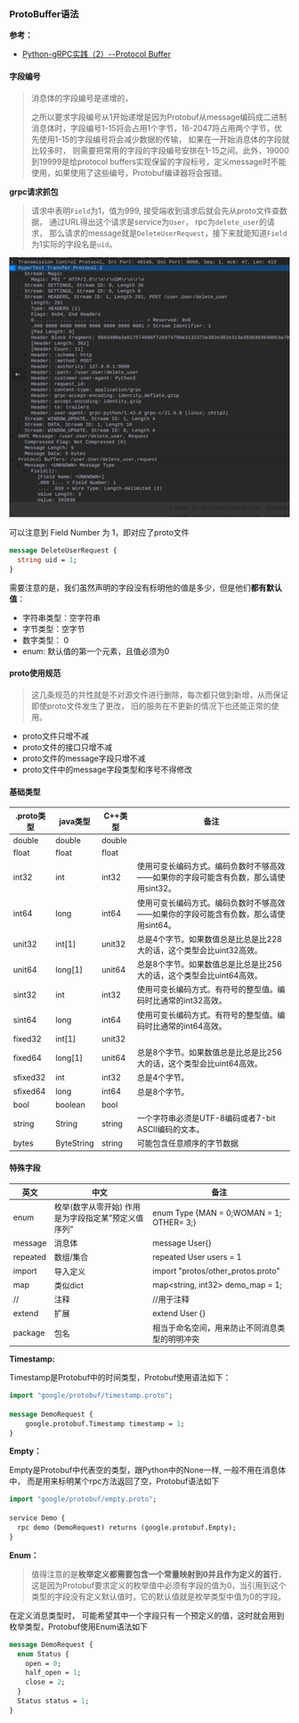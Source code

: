 ### ProtoBuffer语法

**参考：**

- [Python-gRPC实践（2）--Protocol Buffer](https://so1n.me/2022/02/05/Python-gRPC%E5%AE%9E%E8%B7%B5(2)--Protocol%20buffer/) 

#### 字段编号

> 消息体的字段编号是递增的，
>
> 之所以要求字段编号从1开始递增是因为Protobuf从message编码成二进制消息体时，字段编号1-15将会占用1个字节，16-2047将占用两个字节，优先使用1-15的字段编号将会减少数据的传输， 如果在一开始消息体的字段就比较多时， 则需要把常用的字段的字段编号安排在1-15之间。此外，19000到19999是给protocol buffers实现保留的字段标号，定义message时不能使用，如果使用了这些编号，Protobuf编译器将会报错。

**grpc请求抓包**

> 请求中表明`Field`为1，值为999, 接受端收到请求后就会先从proto文件查数据， 通过URL得出这个请求是service为`User`， rpc为`delete_user`的请求， 那么请求的message就是`DeleteUserRequest`，接下来就能知道`Field`为1实际的字段名是`uid`。

<img src="../../../resource/image-20230126013402358.png" alt="image-20230126013402358" style="zoom: 50%;" />

可以注意到 Field Number 为 1，即对应了proto文件

```protobuf
message DeleteUserRequest {
  string uid = 1;
}
```



需要注意的是，我们虽然声明的字段没有标明他的值是多少，但是他们**都有默认值**：

- 字符串类型：空字符串
- 字节类型：空字节
- 数字类型： 0
- enum: 默认值的第一个元素，且值必须为0

#### proto使用规范

> 这几条规范的共性就是不对源文件进行删除，每次都只做到新增，从而保证即使proto文件发生了更改， 旧的服务在不更新的情况下也还能正常的使用。

- proto文件只增不减
- proto文件的接口只增不减
- proto文件的message字段只增不减
- proto文件中的message字段类型和序号不得修改

#### 基础类型

| .proto类型 | java类型   | C++类型 | 备注                                                         |
| ---------- | ---------- | ------- | ------------------------------------------------------------ |
| double     | double     | double  |                                                              |
| float      | float      | float   |                                                              |
| int32      | int        | int32   | 使用可变长编码方式。编码负数时不够高效——如果你的字段可能含有负数，那么请使用sint32。 |
| int64      | long       | int64   | 使用可变长编码方式。编码负数时不够高效——如果你的字段可能含有负数，那么请使用sint64。 |
| unit32     | int[1]     | unit32  | 总是4个字节。如果数值总是比总是比228大的话，这个类型会比uint32高效。 |
| unit64     | long[1]    | unit64  | 总是8个字节。如果数值总是比总是比256大的话，这个类型会比uint64高效。 |
| sint32     | int        | int32   | 使用可变长编码方式。有符号的整型值。编码时比通常的int32高效。 |
| sint64     | long       | int64   | 使用可变长编码方式。有符号的整型值。编码时比通常的int64高效。 |
| fixed32    | int[1]     | unit32  |                                                              |
| fixed64    | long[1]    | unit64  | 总是8个字节。如果数值总是比总是比256大的话，这个类型会比uint64高效。 |
| sfixed32   | int        | int32   | 总是4个字节。                                                |
| sfixed64   | long       | int64   | 总是8个字节。                                                |
| bool       | boolean    | bool    |                                                              |
| string     | String     | string  | 一个字符串必须是UTF-8编码或者7-bit ASCII编码的文本。         |
| bytes      | ByteString | string  | 可能包含任意顺序的字节数据                                   |

#### 特殊字段

| 英文     | 中文                                                | 备注                                           |
| -------- | --------------------------------------------------- | ---------------------------------------------- |
| enum     | 枚举(数字从零开始) 作用是为字段指定某”预定义值序列” | enum Type {MAN = 0;WOMAN = 1; OTHER= 3;}       |
| message  | 消息体                                              | message User{}                                 |
| repeated | 数组/集合                                           | repeated User users  = 1                       |
| import   | 导入定义                                            | import "protos/other_protos.proto"             |
| map      | 类似dict                                            | map<string, int32> demo_map = 1;               |
| //       | 注释                                                | //用于注释                                     |
| extend   | 扩展                                                | extend User {}                                 |
| package  | 包名                                                | 相当于命名空间，用来防止不同消息类型的明明冲突 |

**Timestamp:**

Timestamp是Protobuf中的时间类型，Protobuf使用语法如下：

```protobuf
import "google/protobuf/timestamp.proto";

message DemoRequest {  
	google.protobuf.Timestamp timestamp = 1;
} 
```

**Empty：**

Empty是Protobuf中代表空的类型，跟Python中的None一样, 一般不用在消息体中， 而是用来标明某个rpc方法返回了空，Protobuf语法如下

```protobuf
import "google/protobuf/empty.proto";

service Demo {
  rpc demo (DemoRequest) returns (google.protobuf.Empty);
}
```

**Enum：**

> 值得注意的是**枚举定义都需要包含一个常量映射到0并且作为定义的首行**，这是因为Protobuf要求定义的枚举值中必须有字段的值为0，当引用到这个类型的字段没有定义默认值时，它的默认值就是枚举类型中值为0的字段。

在定义消息类型时， 可能希望其中一个字段只有一个预定义的值，这时就会用到枚举类型，Protobuf使用Enum语法如下

```protobuf
message DemoRequest {
  enum Status {
    open = 0;
    half_open = 1;
    close = 2;
  }
  Status status = 1;
}
```

